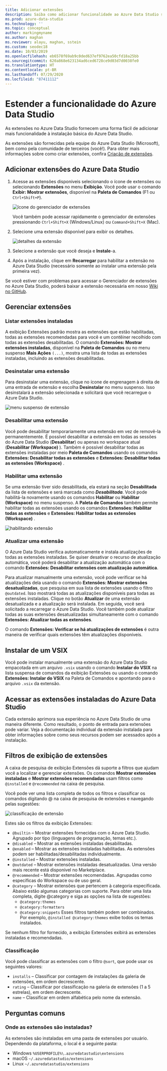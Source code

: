 ```yaml
---
title: Adicionar extensões
description: Saiba como adicionar funcionalidade ao Azure Data Studio selecionando e instalando extensões entre as fornecidas pela Microsoft e por terceiros.
ms.prod: azure-data-studio
ms.technology: ''
ms.topic: conceptual
author: markingmyname
ms.author: maghan
ms.reviewer: alayu, maghan, sstein
ms.custom: seodec18
ms.date: 10/03/2019
ms.openlocfilehash: eb6578f69ab9c0ded637ef9762ea50cfd18a25bb
ms.sourcegitcommit: 620a868e623134ad6ced6728ce9d03d7d0038fe0
ms.translationtype: HT
ms.contentlocale: pt-BR
ms.lasthandoff: 07/29/2020
ms.locfileid: "87411112"
---
```

# <a name="extend-the-functionality-of-azure-data-studio"></a>Estender a funcionalidade do Azure Data Studio

As extensões no Azure Data Studio fornecem uma forma fácil de adicionar mais funcionalidade à instalação básica do Azure Data Studio.

As extensões são fornecidas pela equipe do Azure Data Studio (Microsoft), bem como pela comunidade de terceiros (você!). Para obter mais informações sobre como criar extensões, confira [Criação de extensões](extension-authoring.md).

## <a name="add-azure-data-studio-extensions"></a>Adicionar extensões do Azure Data Studio

1. Acesse as extensões disponíveis selecionando o ícone de extensões ou selecionando **Extensões** no menu **Exibição**. Você pode usar o comando **Exibir: Mostrar extensões**, disponível na **Paleta de Comandos** (F1 ou `Ctrl+Shift+P`).

    ![ícone do gerenciador de extensões](media/extensions/extension-manager-icon.png)

    Você também pode acessar rapidamente o gerenciador de extensões pressionando `Ctrl+Shift+X` (Windows/Linux) ou `Command+Shift+X` (Mac).

2. Selecione uma extensão disponível para exibir os detalhes.

    ![detalhes da extensão](media/extensions/extension-details.png)

3. Selecione a extensão que você deseja e **Instale**-a.

4. Após a instalação, clique em **Recarregar** para habilitar a extensão no Azure Data Studio (necessário somente ao instalar uma extensão pela primeira vez).

Se você estiver com problemas para acessar o Gerenciador de extensões no Azure Data Studio, poderá baixar a extensão necessária em nosso [Wiki no GitHub](https://github.com/microsoft/azuredatastudio/wiki/List-of-Extensions).


## <a name="manage-extensions"></a>Gerenciar extensões 

### <a name="list-installed-extensions"></a>Listar extensões instaladas 

A exibição Extensões padrão mostra as extensões que estão habilitadas, todas as extensões recomendadas para você e um contêiner recolhido com todas as extensões desabilitadas. O comando **Extensões: Mostrar extensões instaladas**, disponível na **Paleta de Comandos** ou no menu suspenso **Mais Ações** `(...)`, mostra uma lista de todas as extensões instaladas, incluindo as extensões desabilitadas.

### <a name="uninstall-an-extension"></a>Desinstalar uma extensão

Para desinstalar uma extensão, clique no ícone de engrenagem à direita de uma entrada de extensão e escolha **Desinstalar** no menu suspenso. Isso desinstalará a extensão selecionada e solicitará que você recarregue o Azure Data Studio.

 ![menu suspenso de extensão](media/extensions/extension-gear-dropdown.png)

### <a name="disable-an-extension"></a>Desabilitar uma extensão

Você pode desabilitar temporariamente uma extensão em vez de removê-la permanentemente. É possível desabilitar a extensão em todas as sessões do Azure Data Studio (**Desabilitar**) ou apenas no workspace atual (**Desabilitar (Workspace)** ). Também é possível desabilitar todas as extensões instaladas por meio **Paleta de Comandos** usando os comandos **Extensões: Desabilitar todas as extensões** e **Extensões: Desabilitar todas as extensões (Workspace)** .

### <a name="enable-an-extension"></a>Habilitar uma extensão 

Se uma extensão tiver sido desabilitada, ela estará na seção **Desabilitada** da lista de extensões e será marcada como ***Desabilitada***. Você pode habilitá-la novamente usando os comandos **Habilitar** ou **Habilitar (Workspace)** no menu suspenso. A **Paleta de Comandos** também permite habilitar todas as extensões usando os comandos **Extensões: Habilitar todas as extensões** e **Extensões: Habilitar todas as extensões (Workspace)** . 

![habilitando extensão](media/extensions/extensions-enable.png)

### <a name="updating-an-extension"></a>Atualizar uma extensão

O Azure Data Studio verifica automaticamente e instala atualizações de todas as extensões instaladas. Se quiser desativar o recurso de atualização automática, você poderá desabilitar a atualização automática com o comando **Extensões: Desabilitar extensões com atualização automática**. 

Para atualizar manualmente uma extensão, você pode verificar se há atualizações dela usando o comando **Extensões: Mostrar extensões desatualizadas**, que pesquisa em sua lista de extensões usando o filtro `@outdated`. Isso mostrará todas as atualizações disponíveis para todas as extensões instaladas. Clique no botão **Atualizar** de uma extensão desatualizada e a atualização será instalada. Em seguida, você será solicitado a recarregar o Azure Data Studio. Você também pode atualizar todas as suas extensões desatualizadas simultaneamente com o comando **Extensões: Atualizar todas as extensões**.

O comando **Extensões: Verificar se há atualizações de extensões** é outra maneira de verificar quais extensões têm atualizações disponíveis.

## <a name="install-from-a-vsix"></a>Instalar de um VSIX

Você pode instalar manualmente uma extensão do Azure Data Studio empacotada em um arquivo `.vsix` usando o comando **Instalar do VSIX** na lista suspensa de comandos da exibição Extensões ou usando o comando **Extensões: Instalar do VSIX** na Paleta de Comandos e apontando para o arquivo `.vsix` da extensão.

## <a name="access-installed-azure-data-studio-extensions"></a>Acessar as extensões instaladas do Azure Data Studio

Cada extensão aprimora sua experiência no Azure Data Studio de uma maneira diferente. Como resultado, o ponto de entrada para extensões pode variar. Veja a documentação individual da extensão instalada para obter informações sobre como seus recursos podem ser acessados após a instalação.

## <a name="extensions-view-filters"></a>Filtros de exibição de extensões

A caixa de pesquisa de exibição Extensões dá suporte a filtros que ajudam você a localizar e gerenciar extensões. Os comandos **Mostrar extensões instaladas** e **Mostrar extensões recomendadas** usam filtros como `@installed` e `@recommended` na caixa de pesquisa.

Você pode ver uma lista completa de todos os filtros e classificar os comandos digitando @ na caixa de pesquisa de extensões e navegando pelas sugestões:

![classificação de extensão](media/extensions/extension-sort.png)

Estes são os filtros da exibição Extensões:

- `@builtin` – Mostrar extensões fornecidas com o Azure Data Studio. Agrupado por tipo (linguagens de programação, temas etc.).
- `@disabled` – Mostrar as extensões instaladas desabilitadas.
- `@enabled` – Mostrar as extensões instaladas habilitadas. As extensões podem ser habilitadas/desabilitadas individualmente.
- `@installed` – Mostrar extensões instaladas.
- `@outdated` – Mostrar extensões instaladas desatualizadas. Uma versão mais recente está disponível no Marketplace.
- `@recommended` – Mostrar extensões recomendadas. Agrupadas como específicas do Workspace ou de uso geral.
- `@category` – Mostrar extensões que pertencem à categoria especificada. Abaixo estão algumas categorias com suporte. Para obter uma lista completa, digite @category e siga as opções na lista de sugestões:
    - `@category:themes`
    - `@category:formatters`
    - `@category:snippets` Esses filtros também podem ser combinados. Por exemplo, `@installed @category:themes` exibe todos os temas instalados.

Se nenhum filtro for fornecido, a exibição Extensões exibirá as extensões instaladas e recomendadas.

### <a name="sorting"></a>Classificação 
Você pode classificar as extensões com o filtro `@sort`, que pode usar os seguintes valores:

- `installs` – Classificar por contagem de instalações da galeria de extensões, em ordem decrescente.
- `rating` – Classificar por classificação na galeria de extensões (1 a 5 estrelas), em ordem decrescente.
- `name` – Classificar em ordem alfabética pelo nome da extensão.

## <a name="common-questions"></a>Perguntas comuns

### <a name="where-are-extensions-installed"></a>Onde as extensões são instaladas? 
As extensões são instaladas em uma pasta de extensões por usuário. Dependendo da plataforma, o local é a seguinte pasta:

- Windows `%USERPROFILE%\.azuredatastudio\extensions`
- macOS `~/.azuredatastudio/extensions`
- Linux `~/.azuredatastudio/extensions`
